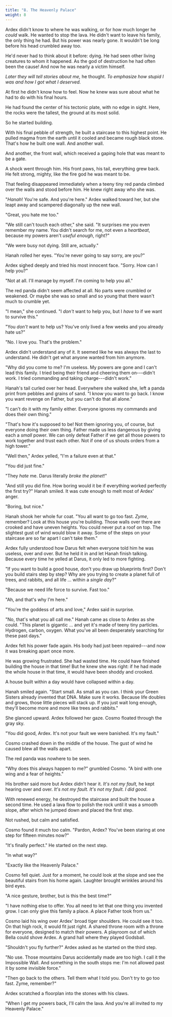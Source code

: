 ```yaml
---
title: "8. The Heavenly Palace"
weight: 8
---
```


Ardex didn't know to where he was walking, or for how much longer he _could_ walk. He wanted to stop the lava. He didn't want to leave his family, the only thing he had. But his power was nearly gone. It wouldn't be long before his head crumbled away too.

He'd never had to think about it before: dying. He had seen other living creatures to whom it happened. As the god of destruction he had often been the cause! And now he was nearly a victim himself.

_Later they will tell stories about me,_ he thought. _To emphasize how stupid I was and how I got what I deserved._ 

At first he didn't know how to feel. Now he knew was sure about what he had to do with his final hours.

He had found the center of his tectonic plate, with no edge in sight. Here, the rocks were the tallest, the ground at its most solid. 

So he started building. 

With his final pebble of strength, he built a staircase to this highest point. He pulled magma from the earth until it cooled and became rough black stone. That's how he built one wall. And another wall. 

And another, the front wall, which received a gaping hole that was meant to be a gate.

A shock went through him. His front paws, his tail, everything grew back. He felt strong, mighty, like the fire god he was meant to be.

That feeling disappeared immediately when a teeny tiny red panda climbed over the walls and stood before him. He knew right away who she was.

"_Hanah_! You're safe. And you're here." Ardex walked toward her, but she leapt away and scampered diagonally up the new wall.

"Great, you hate me too."

"We still can't touch each other," she said. "It surprises me you even remember my name. You didn't search for me, not even a _heartbeat_, because my powers aren't _useful enough_, right?"

"We were busy not dying. Still are, actually."

Hanah rolled her eyes. "You're never going to say sorry, are you?"

Ardex sighed deeply and tried his most innocent face. "Sorry. How can I help you?"

"Not at all. I'll manage by myself. I'm coming to help you all." 

The red panda didn't seem affected at all. No parts were crumbled or weakened. Or maybe she was so small and so young that there wasn't much to crumble yet. 

"I mean," she continued. "I _don't_ want to help you, but I _have_ to if we want to survive this."

"You _don't_ want to help us? You've only lived a few weeks and you already hate us?"

"No. I love you. That's the problem."

Ardex didn't understand any of it. It seemed like he was always the last to understand. He didn't get what anyone wanted from him anymore.

"Why did you come to me? I'm useless. My powers are gone and I can't lead this family. I tried being their friend and cheering them on---didn't work. I tried commanding and taking charge---didn't work."

Hanah's tail curled over her head. Everywhere she walked she, left a panda print from pebbles and grains of sand. "I know you want to go back. I know you want revenge on Father, but you can't do that all alone."

"I can't do it with my family either. Everyone ignores my commands and does their own thing."

"That's how it's supposed to be! Not them ignoring you, of course, but everyone doing their own thing. Father made us less dangerous by giving each a _small_ power. We can only defeat Father if we get all those powers to work together and trust each other. Not if one of us shouts orders from a high tower."

"Well then," Ardex yelled, "I'm a failure even at that."

"You did just fine."

"They _hate_ me. Darus literally _broke the planet_!"

"And still you did fine. How boring would it be if everything worked perfectly the first try?" Hanah smiled. It was cute enough to melt most of Ardex' anger.

"Boring, but nice."

Hanah shook her whole fur coat. "You all want to go too fast. _Zyme_, remember? Look at this house you're building. Those walls over there are crooked and have uneven heights. You could never put a roof on top. The slightest gust of wind would blow it away. Some of the steps on your staircase are so far apart I can't take them."

Ardex fully understood how Darus felt when everyone told him he was useless, over and over. But he held it in and let Hanah finish talking. Because every time he yelled at Darus, it only led to more fighting.

"If you want to build a good house, don't you draw up blueprints first? Don't you build stairs step by step? Why are you trying to create a planet full of trees, and rabbits, and all life ... within a _single day_?"

"Because we need life force to survive. Fast too."

"Ah, and that's why I'm here."

"You're the goddess of arts and love," Ardex said in surprise.

"No, that's what you all call me." Hanah came as close to Ardex as she could. "This planet is gigantic ... and yet it's made of teeny tiny particles. Hydrogen, carbon, oxygen. What you've all been desperately searching for these past days."

Ardex felt his power fade again. His body had just been repaired---and now it was breaking apart once more. 

He was growing frustrated. She had wasted time. He could have finished building the house in that time! But he knew she was right: if he had made the whole house in that time, it would have been shoddy and crooked.

A house built within a day would have collapsed within a day.

Hanah smiled again. "Start small. As small as you can. I think your Green Sisters already invented that DNA. Make sure it works. Because life doubles and grows, those little pieces will stack up. If you just wait long enough, they'll become more and more like trees and rabbits."

She glanced upward. Ardex followed her gaze. Cosmo floated through the gray sky.

"You did good, Ardex. It's not your fault we were banished. It's my fault."

Cosmo crashed down in the middle of the house. The gust of wind he caused blew all the walls apart.

The red panda was nowhere to be seen.

"Why does this always happen to me?" grumbled Cosmo. "A bird with one wing and a fear of heights."

His brother said more but Ardex didn't hear it. _It's not my fault,_ he kept hearing over and over. _It's not my fault. It's not my fault. I did good._

With renewed energy, he destroyed the staircase and built the house a second time. He used a lava flow to polish the rock until it was a smooth slope, after which he jumped down and placed the first step.

Not rushed, but calm and satisfied.

Cosmo found it much _too_ calm. "Pardon, Ardex? You've been staring at one step for fifteen minutes now?"

"It's finally perfect." He started on the next step.

"In what way?"

"Exactly like the Heavenly Palace."

Cosmo fell quiet. Just for a moment, he could look at the slope and see the beautiful stairs from his home again. Laughter brought wrinkles around his bird eyes. 

"A nice gesture, brother, but is this the best time?"

"I have nothing else to offer. You all need to let that one thing you invented grow. I can only give this family a place. A place Father took from us."

Cosmo laid his wing over Ardex' broad tiger shoulders. He could see it too. On that high rock, it would fit just right. A shared throne room with a throne for everyone, designed to match their powers. A playroom out of which Bella could shove Ardex. A grand hall where they played Godsball.

"Shouldn't you fly further?" Ardex asked as he started on the third step.

"No use. Those mountains Darus accidentally made are too high. I call it the Impossible Wall. And something in the south stops me: I'm not allowed past it by some invisible force."

"Then go back to the others. Tell them what I told you. Don't try to go too fast. Zyme, remember?" 

Ardex scratched a floorplan into the stones with his claws. 

"When I get my powers back, I'll calm the lava. And you're all invited to my Heavenly Palace."
